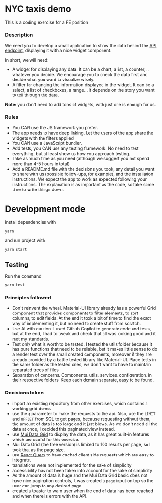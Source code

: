 # NYC taxis demo
This is a coding exercise for a FE position
### Description

We need you to develop a small application to show the data behind the [API endpoint](https://api.tinybird.co/endpoint/t_f3b68895534049bf859f38a8e5ebc51a?token=p.eyJ1IjogIjdmOTIwMmMzLWM1ZjctNDU4Ni1hZDUxLTdmYzUzNTRlMTk5YSIsICJpZCI6ICJmZTRkNWFiZS05ZWIyLTRjMjYtYWZiZi0yYTdlMWJlNDQzOWEifQ.P67MfoqTixyasaMGH5RIjCrGc0bUKvBoKMwYjfqQN8c),  displaying it with a nice widget component.

In short, we will need:
- A widget for displaying any data. It can be a chart, a list, a counter,... whatever you decide. We encourage you to check the data first and decide what you want to visualize wisely.
- A filter for changing the information displayed in the widget. It can be a select, a list of checkboxes, a range... It depends on the story you want to tell through the data.

**Note:** you don't need to add tons of widgets, with just one is enough for us.

### Rules
- You CAN use the JS framework you prefer.
- The app needs to have deep linking. Let the users of the app share the widgets with the filters applied.
- You CAN use a JavaScript bundler. 
- Add tests, you CAN use any testing framework. No need to test everything, but at least show us how you approach testing.
- Take as much time as you need (although we suggest you not spend more than 4-5 hours in total)
- Add a README.md file with the decisions you took, any detail you want to share with us (possible follow-ups, for example), and the installation instructions. We expect the app to work as expected following your instructions. The explanation is as important as the code, so take some time to write things down.

# Development mode
install dependencies with
```bash
yarn
```
and run project with
```bash
yarn start
```

## Testing
Run the command
```bash
yarn test
```

### Principles followed
- Don't reinvent the wheel. Material-UI library already has a powerful Grid component that provides components to filter elements, to sort columns, to edit fields. At the end it took a bit of time to find the exact way of implementing it, but no need to create stuff from scratch.
- Use AI with caution. I used Github Copilot to generate code and tests, but at the end, I had to tweak and check that all was looking good and it met my standards.
- Test only what is worth to be tested. I tested the [utils](./src/utils/) folder because it has pure functions that need to be reliable, but it makes little sense to do a render test over the small created components, moreover if they are already provided by a battle tested library like Material-UI. Place tests in the same folder as the tested ones, we don't want to have to maintain separated trees of files.
- Separation of concerns. Components, utils, services, configuration, in their respective folders. Keep each domain separate, easy to be found. 

### Decisions taken
- import an existing repository from other exercises, which contains a working grid demo.
- use the `q` parameter to make the requests to the api. Also, use the `LIMIT` and `OFFSET` from SQL to get pages, because requesting without them, the amount of data is too large and it just blows. As we don't need all the data at once, I decided this paginated view instead.
- use [Mui Data Grid](https://mui.com/components/data-grid/) to display the data, as it has great built-in features which are useful for this exercise.
- Mui Data Grid (the free version) is limited to 100 results per page, so I took that as the page size.
- use [React Query](https://react-query.tanstack.com/) to have cached client side requests which are easy to integrate.
- translations were not implemented for the sake of simplicity
- accessibility has not been taken into account for the sake of simplicity
- As the amount of data is huge and the Mui Data Grid basic does not have nice pagination controls, it was created a `page` input on top so the user can jump to any desired page.
- created a toaster to warn user when the end of data has been reached and when there is errors with the API.

